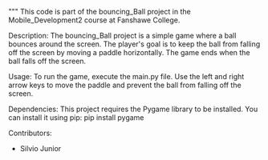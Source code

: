 """
This code is part of the bouncing_Ball project in the Mobile_Development2 course at Fanshawe College.

Description:
The bouncing_Ball project is a simple game where a ball bounces around the screen. The player's goal is to keep the ball from falling off the screen by moving a paddle horizontally. The game ends when the ball falls off the screen.

Usage:
To run the game, execute the main.py file. Use the left and right arrow keys to move the paddle and prevent the ball from falling off the screen.

Dependencies:
This project requires the Pygame library to be installed. You can install it using pip:
pip install pygame

Contributors:

- Silvio Junior
